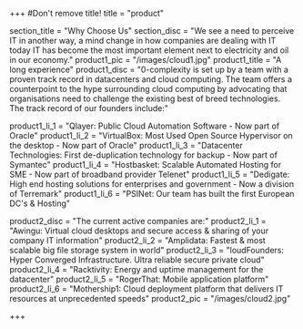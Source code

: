 +++
#Don't remove title!
title = "product"


section_title = "Why Choose Us"
section_disc = "We see a need to perceive IT in another way, a mind change in how companies are dealing with IT today IT has become the most important element next to electricity and oil in our economy."
product1_pic = "/images/cloud1.jpg"
product1_title = "A long experience"
product1_disc = "0-complexity is set up by a team with a proven track record in datacenters and cloud computing. The team offers a counterpoint to the hype surrounding cloud computing by advocating that organisations need to challenge the existing best of breed technologies. The track record of our founders include:"

product1_li_1 = "Qlayer: Public Cloud Automation Software - Now part of Oracle"
product1_li_2 = "VirtualBox: Most Used Open Source Hypervisor on the desktop - Now part of Oracle"
product1_li_3 = "Datacenter Technologies: First de-duplication technology for backup - Now part of Symantec"
product1_li_4 = "Hostbasket: Scalable Automated Hosting for SME - Now part of broadband provider Telenet"
product1_li_5 = "Dedigate: High end hosting solutions for enterprises and government - Now a division of Terremark"
product1_li_6 = "PSINet: Our team has built the first European DC's & Hosting"
            

product2_disc = "The current active companies are:"
product2_li_1 = "Awingu: Virtual cloud desktops and secure access & sharing of your company IT information"
product2_li_2 = "Amplidata: Fastest & most scalable big file storage system in world"
product2_li_3 = "loudFounders: Hyper Converged Infrastructure. Ultra reliable secure private cloud"
product2_li_4 = "Racktivity: Energy and uptime management for the datacenter"
product2_li_5 = "RogerThat: Mobile application platform"
product2_li_6 = "Mothership1: Cloud deployment platform that delivers IT resources at unprecedented speeds"
product2_pic = "/images/cloud2.jpg"

+++